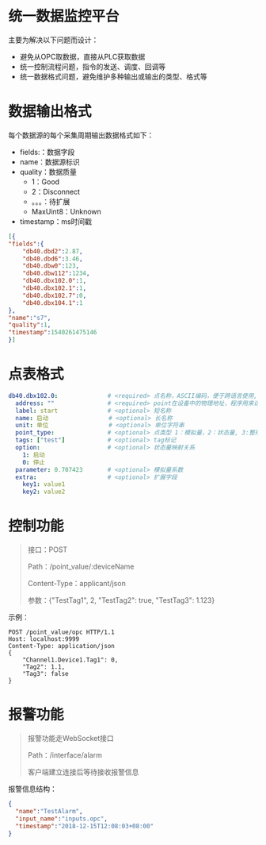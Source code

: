 # 统一数据监控平台

主要为解决以下问题而设计：

- 避免从OPC取数据，直接从PLC获取数据
- 统一控制流程问题，指令的发送、调度、回调等
- 统一数据格式问题，避免维护多种输出或输出的类型、格式等



# 数据输出格式

每个数据源的每个采集周期输出数据格式如下：

- fields:：数据字段
- name：数据源标识
- quality：数据质量
  - 1：Good
  - 2：Disconnect
  - 。。。：待扩展
  - MaxUint8：Unknown
- timestamp：ms时间戳

```json
[{
"fields":{
    "db40.dbd2":2.87,
    "db40.dbd6":3.46,
    "db40.dbw0":123,
    "db40.dbw112":1234,
    "db40.dbx102.0":1,
    "db40.dbx102.1":1,
    "db40.dbx102.7":0,
    "db40.dbx104.1":1
},
"name":"s7",
"quality":1,
"timestamp":1540261475146
}]
```



# 点表格式

```yaml
db40.dbx102.0:				# <required> 点名称，ASCII编码，便于跨语言使用, 可以自定义
  address: ""				# <required> point在设备中的物理地址，程序用来访问实时数据
  label: start				# <optional> 短名称
  name: 启动		   		   # <optional> 长名称
  unit: 单位				   # <optional> 单位字符串
  point_type: 				# <optional> 点类型 1：模拟量，2：状态量, 3:整形量，默认为模拟量
  tags: ["test"]			# <optional> tag标记
  option:					# <optional> 状态量映射关系
    1: 启动
    0: 停止
  parameter: 0.707423		# <optional> 模拟量系数
  extra:					# <optional> 扩展字段
  	key1: value1
  	key2: value2
```



# 控制功能

>接口：POST
>
>Path：/point_value/:deviceName
>
>Content-Type：applicant/json
>
>参数：{"TestTag1", 2,  "TestTag2": true, "TestTag3":  1.123}

示例：

```http
POST /point_value/opc HTTP/1.1
Host: localhost:9999
Content-Type: application/json
{
	"Channel1.Device1.Tag1": 0,
	"Tag2": 1.1,
	"Tag3": false
}
```



# 报警功能

> 报警功能走WebSocket接口
>
> Path：/interface/alarm 
>
> 客户端建立连接后等待接收报警信息

报警信息结构：

```json
{
  "name":"TestAlarm",
  "input_name":"inputs.opc",
  "timestamp":"2018-12-15T12:08:03+08:00"
}
```



